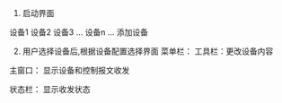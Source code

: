 1. 启动界面

  设备1    设备2   设备3     ...
  设备n    ...     添加设备

2. 用户选择设备后,根据设备配置选择界面
  菜单栏：
  工具栏：更改设备内容

  主窗口： 显示设备和控制报文收发

  状态栏： 显示收发状态


